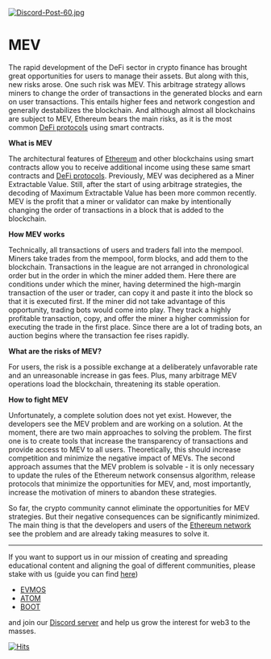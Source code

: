 [![Discord-Post-60.jpg](https://i.postimg.cc/J4X4Pchc/Discord-Post-60.jpg)](https://postimg.cc/Wh2v4Zgh)

# MEV #

The rapid development of the DeFi sector in crypto finance has brought great opportunities for users to manage their assets. But along with this, new risks arose. One such risk was MEV. This arbitrage strategy allows miners to change the order of transactions in the generated blocks and earn on user transactions. This entails higher fees and network congestion and generally destabilizes the blockchain. And although almost all blockchains are subject to MEV, Ethereum bears the main risks, as it is the most common [DeFi protocols](https://uniswap.org/) using smart contracts.

**What is MEV**

The architectural features of [Ethereum](https://ethereum.org/en/) and other blockchains using smart contracts allow you to receive additional income using these same smart contracts and [DeFi protocols](https://uniswap.org/).
Previously, MEV was deciphered as a Miner Extractable Value. Still, after the start of using arbitrage strategies, the decoding of Maximum Extractable Value has been more common recently.
MEV is the profit that a miner or validator can make by intentionally changing the order of transactions in a block that is added to the blockchain.

**How MEV works**

Technically, all transactions of users and traders fall into the mempool. Miners take trades from the mempool, form blocks, and add them to the blockchain. Transactions in the league are not arranged in chronological order but in the order in which the miner added them.
Here there are conditions under which the miner, having determined the high-margin transaction of the user or trader, can copy it and paste it into the block so that it is executed first.
If the miner did not take advantage of this opportunity, trading bots would come into play. They track a highly profitable transaction, copy, and offer the miner a higher commission for executing the trade in the first place. Since there are a lot of trading bots, an auction begins where the transaction fee rises rapidly.

**What are the risks of MEV?**

For users, the risk is a possible exchange at a deliberately unfavorable rate and an unreasonable increase in gas fees.
Plus, many arbitrage MEV operations load the blockchain, threatening its stable operation.

**How to fight MEV**

Unfortunately, a complete solution does not yet exist. However, the developers see the MEV problem and are working on a solution. At the moment, there are two main approaches to solving the problem.
The first one is to create tools that increase the transparency of transactions and provide access to MEV to all users. Theoretically, this should increase competition and minimize the negative impact of MEVs.
The second approach assumes that the MEV problem is solvable - it is only necessary to update the rules of the Ethereum network consensus algorithm, release protocols that minimize the opportunities for MEV, and, most importantly, increase the motivation of miners to abandon these strategies.

So far, the crypto community cannot eliminate the opportunities for MEV strategies. But their negative consequences can be significantly minimized.
The main thing is that the developers and users of the [Ethereum network](https://ethereum.org/en/) see the problem and are already taking measures to solve it.

------------------------------------------------------------------------------------------------------------------------------------------------------------------
If you want to support us in our mission of creating and spreading educational content and aligning the goal of different communities, please stake with us (guide you can find [here](https://www.citizencosmos.space/staking)) 
- [EVMOS](https://www.mintscan.io/evmos/validators/evmosvaloper1mtwvpdd57gpkyejd566s24afr9zm5ryq8gwpvj) 
- [ATOM](https://www.mintscan.io/cosmos/validators/cosmosvaloper1e859xaue4k2jzqw20cv6l7p3tmc378pc3k8g2u) 
- [BOOT](https://cyb.ai/network/bostrom/hero/bostromvaloper1f7nx65pmayfenpfwzwaamwas4ygmvalqj6dz5r)

and join our [Discord server](https://discord.gg/kJaG3EucCX) and help us grow the interest for web3 to the masses.


[![Hits](https://hits.seeyoufarm.com/api/count/incr/badge.svg?url=https%3A%2F%2Fcitizen-cosmos.github.io%2Fblog%2F65kadena.html&count_bg=%2379C83D&title_bg=%23555555&icon=&icon_color=%23E7E7E7&title=hits&edge_flat=false)](https://hits.seeyoufarm.com) 
